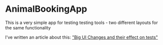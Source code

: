 AnimalBookingApp
================

This is a very simple app for testing testing tools - two different layouts for the same functionality

I've written an article about this: ["Big UI Changes and their effect on tests"](http://coding-is-like-cooking.info/2009/12/big-ui-changes-and-their-effect-on-tests)